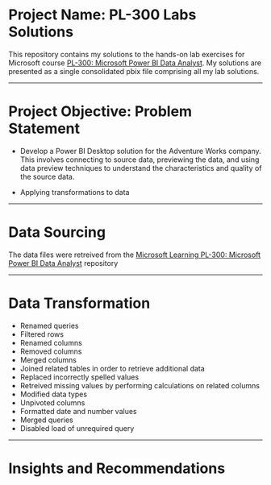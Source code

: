 # Project Name: PL-300 Labs Solutions

This repository contains my solutions to the hands-on lab exercises for Microsoft course  [PL-300: Microsoft Power BI Data Analyst](https://docs.microsoft.com/en-us/learn/certifications/courses/PL-300T00). My solutions are presented as a single consolidated pbix file comprising all my lab solutions.

----
# Project Objective: Problem Statement

- Develop a Power BI Desktop solution for the Adventure Works company. This involves connecting to source data, previewing the data, and using data preview techniques to understand the characteristics and quality of the source data.

- Applying transformations to data
----
# Data Sourcing

The data files were retreived from the [Microsoft Learning PL-300: Microsoft Power BI Data Analyst](https://github.com/MicrosoftLearning/PL-300-Microsoft-Power-BI-Data-Analyst.git)  repository 

----
# Data Transformation

- Renamed queries
- Filtered rows
- Renamed columns
- Removed columns
- Merged columns
- Joined related tables in order to retrieve additional data
- Replaced incorrectly spelled values
- Retreived missing values by performing calculations on related columns
- Modified data types
- Unpivoted columns
- Formatted date and number values
- Merged queries
- Disabled load of unrequired query
----
# Insights and Recommendations
